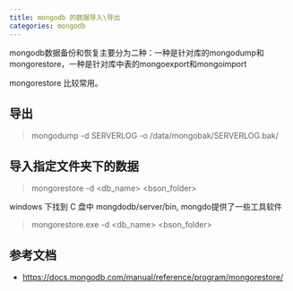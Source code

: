 ```yaml
---
title: mongodb 的数据导入\导出
categories: mongodb
---
```


mongodb数据备份和恢复主要分为二种：一种是针对库的mongodump和mongorestore，一种是针对库中表的mongoexport和mongoimport


mongorestore 比较常用。

## 导出

> mongodump -d SERVERLOG -o /data/mongobak/SERVERLOG.bak/

## 导入指定文件夹下的数据

> mongorestore -d <db_name> <bson_folder>

windows 下找到 C 盘中 mongdodb/server/bin, mongdo提供了一些工具软件

> mongorestore.exe -d <db_name> <bson_folder>


## 参考文档

- https://docs.mongodb.com/manual/reference/program/mongorestore/